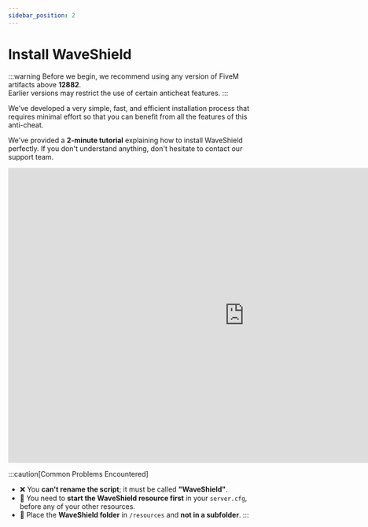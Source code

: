 ```yaml
---
sidebar_position: 2
---
```


# Install WaveShield

:::warning
Before we begin, we recommend using any version of FiveM artifacts above **12882**.  
Earlier versions may restrict the use of certain anticheat features.
:::

We've developed a very simple, fast, and efficient installation process that requires minimal effort so that you can benefit from all the features of this anti-cheat.

We've provided a **2-minute tutorial** explaining how to install WaveShield perfectly. If you don't understand anything, don't hesitate to contact our support team.

<iframe width="959" height="600" src="https://www.youtube-nocookie.com/embed/jf0njjYG6c0?si=hjzYxRXmMvJZi2J2" title="YouTube video player" frameborder="0" allow="accelerometer; autoplay; clipboard-write; encrypted-media; gyroscope; picture-in-picture; web-share" allowfullscreen></iframe>

:::caution[Common Problems Encountered]
- ❌ You **can't rename the script**; it must be called **"WaveShield"**.
- 🚀 You need to **start the WaveShield resource first** in your `server.cfg`, before any of your other resources.
- 📂 Place the **WaveShield folder** in `/resources` and **not in a subfolder**.
:::
